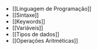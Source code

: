 
- [[Linguagem de Programação]]
- [[Sintaxe]]
- [[Keywords]]
- [[Variáveis]]
- [[Tipos de dados]]
- [[Operações Aritméticas]]
